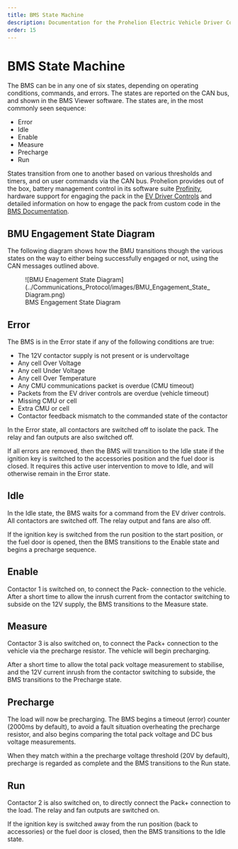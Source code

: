 ```yaml
---
title: BMS State Machine
description: Documentation for the Prohelion Electric Vehicle Driver Controls
order: 15
---
```


# BMS State Machine

The BMS can be in any one of six states, depending on operating conditions, commands, and errors.  The states are reported on the CAN bus, and shown in the BMS Viewer software.  The states are, in the most commonly seen sequence: 

- Error 
- Idle 
- Enable 
- Measure 
- Precharge 
- Run 

States transition from one to another based on various thresholds and timers, and on user commands via the CAN bus.  Prohelion provides out of the box, battery management control in its software suite [Profinity](../../../Profinity/70_Prohelion_Batteries.md), hardware support for engaging the pack in the [EV Driver Controls](../../../Driver_Control/index.md) and detailed information on how to engage the pack from custom code in the [BMS Documentation](../Communications_Protocol/40_Incoming_CAN_Packets.md).

## BMU Engagement State Diagram 

The following diagram shows how the BMU transitions though the various states on the way to either being successfully engaged or not, using the CAN messages outlined above.

<figure markdown>
![BMU Enagement State Diagram](../Communications_Protocol/images/BMU_Engagement_State_Diagram.png)
<figcaption>BMS Engagement State Diagram</figcaption>
</figure>

## Error

The BMS is in the Error state if any of the following conditions are true: 

- The 12V contactor supply is not present or is undervoltage 
- Any cell Over Voltage 
- Any cell Under Voltage 
- Any cell Over Temperature 
- Any CMU communications packet is overdue (CMU timeout) 
- Packets from the EV driver controls are overdue (vehicle timeout)
- Missing CMU or cell 
- Extra CMU or cell 
- Contactor feedback mismatch to the commanded state of the contactor 

In the Error state, all contactors are switched off to isolate the pack.  The relay and fan outputs are also switched off. 

If all errors are removed, then the BMS will transition to the Idle state if the ignition key is switched to the accessories position and the fuel door is closed.  It requires this active user intervention to move to Idle, and will otherwise remain in the Error state. 

## Idle

In the Idle state, the BMS waits for a command from the EV driver controls.  All contactors are switched off.  The relay output and fans are also off. 

If the ignition key is switched from the run position to the start position, or the fuel door is opened, then the BMS transitions to the Enable state and begins a precharge sequence. 

## Enable

Contactor 1 is switched on, to connect the Pack- connection to the vehicle.  After a short time to allow the inrush current from the contactor switching to subside on the 12V supply, the BMS transitions to the Measure state. 

## Measure

Contactor 3 is also switched on, to connect the Pack+ connection to the vehicle via the precharge resistor.  The vehicle will begin precharging.   

After a short time to allow the total pack voltage measurement to stabilise, and the 12V current inrush from the contactor switching to subside, the BMS transitions to the Precharge state. 

## Precharge

The load will now be precharging.  The BMS begins a timeout (error) counter (2000ms by default), to avoid a fault situation overheating the precharge resistor, and also begins comparing the total pack voltage and DC bus voltage measurements.   

When they match within a the precharge voltage threshold (20V by default), precharge is regarded as complete and the BMS transitions to the Run state. 

## Run

Contactor 2 is also switched on, to directly connect the Pack+ connection to the load.  The relay and fan outputs are switched on.   

If the ignition key is switched away from the run position (back to accessories) or the fuel door is closed, then the BMS transitions to the Idle state. 